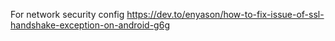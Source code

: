 For network security config
https://dev.to/enyason/how-to-fix-issue-of-ssl-handshake-exception-on-android-g6g